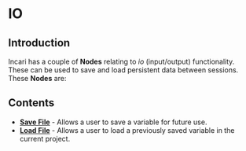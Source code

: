 # IO

## Introduction

Incari has a couple of **Nodes** relating to _io_ \(input/output\) functionality. These can be used to save and load persistent data between sessions. These **Nodes** are:

## Contents

* [**Save File**](savefile.md) - Allows a user to save a variable for future use.
* [**Load File**](loadfile.md) - Allows a user to load a previously saved variable in the current project. 

